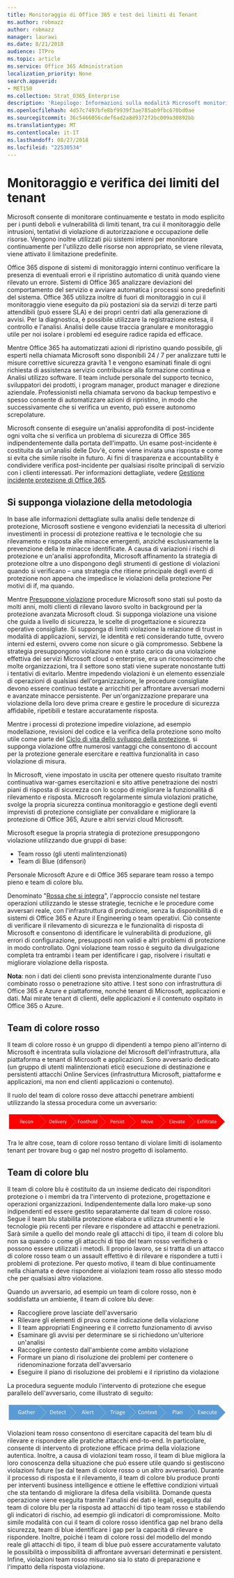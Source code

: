 ```yaml
---
title: Monitoraggio di Office 365 e test dei limiti di Tenant
ms.author: robmazz
author: robmazz
manager: laurawi
ms.date: 8/21/2018
audience: ITPro
ms.topic: article
ms.service: Office 365 Administration
localization_priority: None
search.appverid:
- MET150
ms.collection: Strat_O365_Enterprise
description: 'Riepilogo: Informazioni sulla modalità Microsoft monitorizza e test tenant dei limiti per Office 365.'
ms.openlocfilehash: 4d57c7497bfe8bf9939f3ae785ab9fbc670bd0ae
ms.sourcegitcommit: 36c5466056cdef6ad2a8d9372f2bc009a30892bb
ms.translationtype: MT
ms.contentlocale: it-IT
ms.lasthandoff: 08/27/2018
ms.locfileid: "22530534"
---
```

# <a name="monitoring-and-testing-tenant-boundaries"></a>Monitoraggio e verifica dei limiti del tenant
Microsoft consente di monitorare continuamente e testato in modo esplicito per i punti deboli e vulnerabilità di limiti tenant, tra cui il monitoraggio delle intrusioni, tentativi di violazione di autorizzazione e occupazione delle risorse. Vengono inoltre utilizzati più sistemi interni per monitorare continuamente per l'utilizzo delle risorse non appropriato, se viene rilevata, viene attivato il limitazione predefinite.

Office 365 dispone di sistemi di monitoraggio interni continuo verificare la presenza di eventuali errori e il ripristino automatico di unità quando viene rilevato un errore. Sistemi di Office 365 analizzare deviazioni del comportamento del servizio e avviare automatica i processi sono predefiniti del sistema. Office 365 utilizza inoltre di fuori di monitoraggio in cui il monitoraggio viene eseguito da più postazioni sia da servizi di terze parti attendibili (può essere SLA) e dei propri centri dati alla generazione di avvisi. Per la diagnostica, è possibile utilizzare la registrazione estesa, il controllo e l'analisi. Analisi delle cause traccia granulare e monitoraggio utile per noi isolare i problemi ed eseguire radice rapida ed efficace.

Mentre Office 365 ha automatizzati azioni di ripristino quando possibile, gli esperti nella chiamata Microsoft sono disponibili 24 / 7 per analizzare tutti le misure correttive sicurezza gravità 1 e vengono esaminati finale di ogni richiesta di assistenza servizio contribuisce alla formazione continua e Analisi utilizzo software. Il team include personale del supporto tecnico, sviluppatori dei prodotti, i program manager, product manager e direzione aziendale. Professionisti nella chiamata servono da backup tempestivo e spesso consente di automatizzare azioni di ripristino, in modo che successivamente che si verifica un evento, può essere autonomo screpolature.

Microsoft consente di eseguire un'analisi approfondita di post-incidente ogni volta che si verifica un problema di sicurezza di Office 365 indipendentemente dalla portata dell'impatto. Un esame post-incidente è costituita da un'analisi delle Dov'è, come viene inviata una risposta e come si evita che simile risolte in futuro. Ai fini di trasparenza e accountability è condividere verifica post-incidente per qualsiasi risolte principali di servizio con i clienti interessati. Per informazioni dettagliate, vedere [Gestione incidente protezione di Office 365](http://aka.ms/Office365SIM).

## <a name="assume-breach-methodology"></a>Si supponga violazione della metodologia
In base alle informazioni dettagliate sulla analisi delle tendenze di protezione, Microsoft sostiene e vengono evidenziati la necessità di ulteriori investimenti in processi di protezione reattiva e le tecnologie che su rilevamento e risposta alle minacce emergenti, anziché esclusivamente la prevenzione della le minacce identificate. A causa di variazioni i rischi di protezione e un'analisi approfondita, Microsoft affinamento la strategia di protezione oltre a uno dispongono degli strumenti di gestione di violazioni quando si verificano – una strategia che ritiene principale degli eventi di protezione non appena che impedisce le violazioni della protezione Per motivi di if, ma quando.

Mentre [Presuppone violazione](https://www.microsoft.com/en-us/TrustCenter/Security/default.aspx) procedure Microsoft sono stati sul posto da molti anni, molti clienti di rilevano lavoro svolto in background per la protezione avanzata Microsoft cloud. Si supponga violazione una visione che guida a livello di sicurezza, le scelte di progettazione e sicurezza operative consigliate. Si supponga di limiti violazione la relazione di trust in modalità di applicazioni, servizi, le identità e reti considerando tutte, ovvero interni ed esterni, ovvero come non sicure o già compromesso. Sebbene la strategia presuppongono violazione non è stato carico da una violazione effettiva dei servizi Microsoft cloud o enterprise, era un riconoscimento che molte organizzazioni, tra il settore sono stati viene superate nonostante tutti i tentativi di evitarlo. Mentre impedendo violazioni è un elemento essenziale di operazioni di qualsiasi dell'organizzazione, le procedure consigliate devono essere continuo testate e arricchiti per affrontare avversari moderni e avanzate minacce persistente. Per un'organizzazione preparare una violazione della loro deve prima creare e gestire le procedure di sicurezza affidabile, ripetibili e testare accuratamente risposta.

Mentre i processi di protezione impedire violazione, ad esempio modellazione, revisioni del codice e la verifica della protezione sono molto utile come parte del [Ciclo di vita dello sviluppo della protezione](http://www.microsoft.com/security/sdl/default.aspx), si supponga violazione offre numerosi vantaggi che consentono di account per la protezione generale esercitare e reattiva funzionalità in caso violazione di misura.

In Microsoft, viene impostato in uscita per ottenere questo risultato tramite continuativa war-games esercitazioni e sito attive penetrazione dei nostri piani di risposta di sicurezza con lo scopo di migliorare la funzionalità di rilevamento e risposta. Microsoft regolarmente simula violazioni pratiche, svolge la propria sicurezza continua monitoraggio e gestione degli eventi imprevisti di protezione consigliate per convalidare e migliorare la protezione di Office 365, Azure e altri servizi cloud Microsoft.

Microsoft esegue la propria strategia di protezione presuppongono violazione utilizzando due gruppi di base:
- Team rosso (gli utenti malintenzionati)
- Team di Blue (difensori)

Personale Microsoft Azure e di Office 365 separare team rosso a tempo pieno e team di colore blu.

Denominato "[Rossa che si integra](http://go.microsoft.com/fwlink/?linkid=518599)", l'approccio consiste nel testare operazioni utilizzando le stesse strategie, tecniche e le procedure come avversari reale, con l'infrastruttura di produzione, senza la disponibilità di e sistemi di Office 365 e Azure il Engineering o team operativi. Ciò consente di verificare il rilevamento di sicurezza e le funzionalità di risposta di Microsoft e consentono di identificare le vulnerabilità di produzione, gli errori di configurazione, presupposti non validi e altri problemi di protezione in modo controllato. Ogni violazione team rosso è seguito da divulgazione completa tra entrambi i team per identificare i gap, risolvere i risultati e migliorare violazione della risposta.

**Nota**: non i dati dei clienti sono prevista intenzionalmente durante l'uso combinato rosso o penetrazione sito attive. I test sono con infrastruttura di Office 365 e Azure e piattaforme, nonché tenant di Microsoft, applicazioni e dati. Mai mirate tenant di clienti, delle applicazioni e il contenuto ospitato in Office 365 o Azure.

## <a name="red-teams"></a>Team di colore rosso
Il team di colore rosso è un gruppo di dipendenti a tempo pieno all'interno di Microsoft è incentrata sulla violazione del Microsoft dell'infrastruttura, alla piattaforma e tenant di Microsoft e applicazioni. Sono avversario dedicato (un gruppo di utenti malintenzionati etici) esecuzione di destinazione e persistenti attacchi Online Services (infrastruttura Microsoft, piattaforme e applicazioni, ma non end clienti applicazioni o contenuto).

Il ruolo del team di colore rosso deve attacchi penetrare ambienti utilizzando la stessa procedura come un avversario:
 
![Fasi violazione](media/office-365-isolation-breach-stages.png)

Tra le altre cose, team di colore rosso tentano di violare limiti di isolamento tenant per trovare bug o gap nel nostro progetto di isolamento.

## <a name="blue-teams"></a>Team di colore blu
Il team di colore blu è costituito da un insieme dedicato dei risponditori protezione o i membri da tra l'intervento di protezione, progettazione e operazioni organizzazioni. Indipendentemente dalla loro make-up sono indipendenti ed essere gestito separatamente dal team di colore rosso. Segue il team blu stabilita protezione elabora e utilizza strumenti e le tecnologie più recenti per rilevare e rispondere ad attacchi e penetrazioni. Sarà simile a quello del mondo reale gli attacchi di tipo, il team di colore blu non sa quando o come gli attacchi di tipo del team rosso verificherà o possono essere utilizzati i metodi. Il proprio lavoro, se si tratta di un attacco di colore rosso team o un assault effettivo è di rilevare e rispondere a tutti i problemi di protezione. Per questo motivo, il team di blue continuamente nella chiamata e deve rispondere ai violazioni team rosso allo stesso modo che per qualsiasi altro violazione.

Quando un avversario, ad esempio un team di colore rosso, non è soddisfatta un ambiente, il team di colore blu deve:
- Raccogliere prove lasciate dell'avversario
- Rilevare gli elementi di prova come indicazione della violazione
- Il team appropriati Engineering e il corretto funzionamento di avviso
- Esaminare gli avvisi per determinare se si richiedono un'ulteriore un'analisi
- Raccogliere contesto dall'ambiente come ambito violazione
- Formare un piano di risoluzione dei problemi per contenere o ridenominazione forzata dell'avversario
- Eseguire il piano di risoluzione dei problemi e il ripristino da violazione

La procedura seguente modulo l'intervento di protezione che esegue parallelo dell'avversario, come illustrato di seguito:
 
![Fasi di violazione della risposta](media/office-365-isolation-breach-response-stages.png)

Violazioni team rosso consentono di esercitare capacità del team blu di rilevare e rispondere alle pratiche attacchi end-to-end. In particolare, consente di intervento di protezione efficace prima della violazione autentica. Inoltre, a causa di violazioni team rosso, il team di blue migliora la loro conoscenza della situazione che può essere utile quando si gestiscono violazioni future (se dal team di colore rosso o un altro avversario). Durante il processo di risposta e il rilevamento, il team di colore blu produce pronti per interventi business intelligence e ottiene le effettive condizioni virtuali che sta tentando di migliorare la difesa della visibilità. Domande questa operazione viene eseguita tramite l'analisi dei dati e legali, eseguita dal team di colore blu per la risposta ad attacchi di tipo team rosso e stabilendo gli indicatori di rischio, ad esempio gli indicatori di compromissione. Molto simile modalità con cui il team di colore rosso identifica gap nel brano della sicurezza, team di blue identificare i gap per la capacità di rilevare e rispondere. Inoltre, poiché i team di colore rossi del modello del mondo reale gli attacchi di tipo, il team di blue può essere accuratamente valutato le possibilità o impossibilità di affrontare avversari determinati e persistent. Infine, violazioni team rosso misurano sia lo stato di preparazione e l'impatto della risposta violazione.
